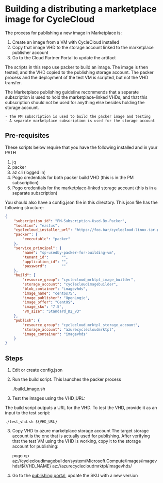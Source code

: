 # Building a distributing a marketplace image for CycleCloud

The process for publishing a new image in Marketplace is:
1. Create an image from a VM with CycleCloud installed
2. Copy that image VHD to the storage account linked to the marketplace publisher account
3. Go to the Cloud Partner Portal to update the artifact

The scripts in this repo use packer to build an image. The image is then tested, and the VHD copied to the publishing storage account. The packer process and the deployment of the test VM is scripted, but not the VHD transfer.

The Marketplace publishing guideline recommends that a separate subscription is used to hold the marketplace-linked VHDs, and that this subscription should not be used for anything else besides holding the storage account. 

    - The PM subscription is used to build the packer image and testing
    - A separate marketplace subscription is used for the storage account

## Pre-requisites

These scripts below require that you have the following installed and in your PATH

1. jq 
2. packer
3. az cli (logged in)
4. Pogo credentials for both packer build VHD (this is in the PM subscription)
5. Pogo credentials for the marketplace-linked storage account (this is in a separate subscription)

You should also have a config.json file in this directory. This json file has the following structure:

```JSON
{
    "subscription_id": "PM-Subscription-Used-By-Packer", 
    "location": "eastus",
    "cyclecloud_installer_url": "https://foo.bar/cyclecloud-linux.tar.gz",
    "packer": {
        "executable": "packer"
    },
    "service_principal": {
        "name": "sp-usedby-packer-for-building-vm",
        "tenant_id":      "",
        "application_id": "",
        "password":       ""
    },
    "build": {
        "resource_group": "cyclecloud_mrktpl_image_builder",
        "storage_account": "cyclecloudimagebuilder",
        "blob_container": "imagevhds",
        "image_name": "centos75",
        "image_publisher": "OpenLogic",
        "image_offer": "CentOS",
        "image_sku": "7.5",
        "vm_size": "Standard_D2_v3"
    },
    "publish": {
        "resource_group": "cyclecloud_mrktpl_storage_account",
        "storage_account": "azurecyclecloudmrktpl",
        "image_container": "imagevhds"
    }
}


```

## Steps
1. Edit or create config.json

2. Run the build script. This launches the packer process

    ./build_image.sh

3. Test the images using the VHD_URL:

The build script outputs a URL for the VHD. To test the VHD, provide it as an input to the test script:

    ./test_vhd.sh ${VHD_URL}

3. Copy VHD to azure marketplace storage account
The target storage account is the one that is actually used for publishing. 
After verifying that the test VM using the VHD is working, copy it to the storage account for publishing:

    pogo cp az://cyclecloudimagebuilder/system/Microsoft.Compute/Images/imagevhds/${VHD_NAME} az://azurecyclecloudmrktpl/imagevhds/

4. Go to the [publishing portal](https://cloudpartner.azure.com), update the SKU with a new version




